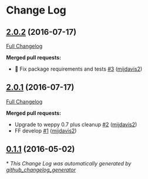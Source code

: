 # Change Log

## [2.0.2](https://github.com/mijdavis2/generator-weppy-mvc/tree/2.0.2) (2016-07-17)
[Full Changelog](https://github.com/mijdavis2/generator-weppy-mvc/compare/2.0.1...2.0.2)

**Merged pull requests:**

- :bug: Fix package requirements and tests [\#3](https://github.com/mijdavis2/generator-weppy-mvc/pull/3) ([mijdavis2](https://github.com/mijdavis2))

## [2.0.1](https://github.com/mijdavis2/generator-weppy-mvc/tree/2.0.1) (2016-07-17)
[Full Changelog](https://github.com/mijdavis2/generator-weppy-mvc/compare/0.1.1...2.0.1)

**Merged pull requests:**

- Upgrade to weppy 0.7 plus cleanup [\#2](https://github.com/mijdavis2/generator-weppy-mvc/pull/2) ([mijdavis2](https://github.com/mijdavis2))
- FF develop [\#1](https://github.com/mijdavis2/generator-weppy-mvc/pull/1) ([mijdavis2](https://github.com/mijdavis2))

## [0.1.1](https://github.com/mijdavis2/generator-weppy-mvc/tree/0.1.1) (2016-05-02)


\* *This Change Log was automatically generated by [github_changelog_generator](https://github.com/skywinder/Github-Changelog-Generator)*